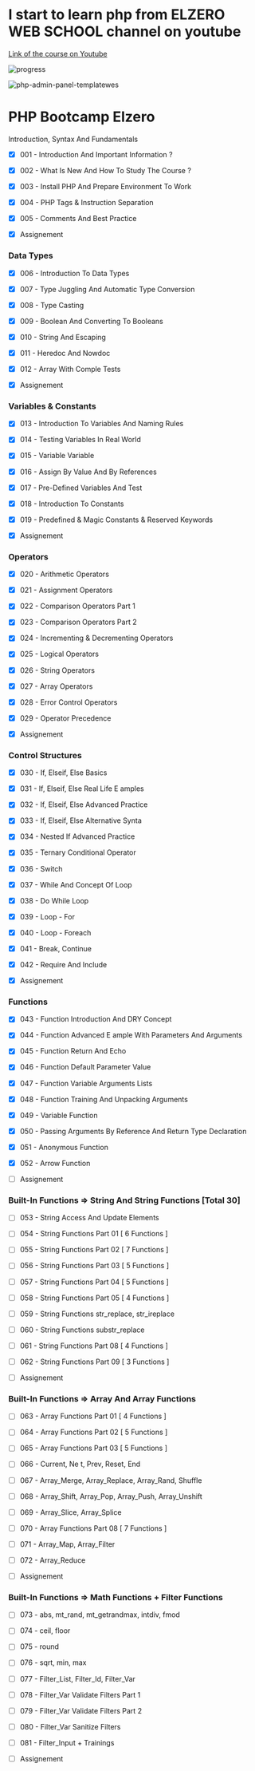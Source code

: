 # I start to learn php from ELZERO WEB SCHOOL channel on youtube

[Link of the course on Youtube](https://www.youtube.com/playlist?list=PLDoPjvoNmBAy41u35AqJUrI-H83DObUDq)

![progress](https://us-central1-progress-markdown.cloudfunctions.net/progress/50)

![php-admin-panel-templatewes](https://user-images.githubusercontent.com/84162824/177995458-1b630374-adc0-44b7-b150-170472b43c90.jpeg)

<h1>PHP Bootcamp Elzero</h1>

Introduction, Syntax And Fundamentals

- [x]  001 - Introduction And Important Information ?
- [x]  002 - What Is New And How To Study The Course ?
- [x]  003 - Install PHP And Prepare Environment To Work
- [x]  004 - PHP Tags & Instruction Separation
- [x]  005 - Comments And Best Practice

- [x] Assignement

### Data Types
- [x]  006 - Introduction To Data Types
- [x]  007 - Type Juggling And Automatic Type Conversion
- [x]  008 - Type Casting
- [x]  009 - Boolean And Converting To Booleans
- [x]  010 - String And Escaping
- [x]  011 - Heredoc And Nowdoc
- [x]  012 - Array With Comple  Tests

- [x] Assignement

### Variables & Constants
- [x]  013 - Introduction To Variables And Naming Rules
- [x]  014 - Testing Variables In Real World
- [x]  015 - Variable Variable
- [x]  016 - Assign By Value And By References
- [x]  017 - Pre-Defined Variables And Test
- [x]  018 - Introduction To Constants
- [x]  019 - Predefined & Magic Constants & Reserved Keywords

- [x] Assignement

### Operators
- [x]  020 - Arithmetic Operators
- [x]  021 - Assignment Operators
- [x]  022 - Comparison Operators Part 1
- [x]  023 - Comparison Operators Part 2
- [x]  024 - Incrementing & Decrementing Operators
- [x]  025 - Logical Operators
- [x]  026 - String Operators
- [x]  027 - Array Operators
- [x]  028 - Error Control Operators
- [x]  029 - Operator Precedence

- [x] Assignement

### Control Structures
- [x]  030 - If, Elseif, Else Basics
- [x]  031 - If, Elseif, Else Real Life E amples
- [x]  032 - If, Elseif, Else Advanced Practice
- [x]  033 - If, Elseif, Else Alternative Synta 
- [x]  034 - Nested If Advanced Practice
- [x]  035 - Ternary Conditional Operator
- [x]  036 - Switch
- [x]  037 - While And Concept Of Loop
- [x]  038 - Do While Loop
- [x]  039 - Loop - For
- [x]  040 - Loop - Foreach
- [x]  041 - Break, Continue
- [x]  042 - Require And Include

- [x] Assignement

### Functions
- [x]  043 - Function Introduction And DRY Concept
- [x]  044 - Function Advanced E ample With Parameters And Arguments
- [x]  045 - Function Return And Echo
- [x]  046 - Function Default Parameter Value
- [x]  047 - Function Variable Arguments Lists
- [x]  048 - Function Training And Unpacking Arguments
- [x]  049 - Variable Function
- [x]  050 - Passing Arguments By Reference And Return Type Declaration
- [x]  051 - Anonymous Function
- [x]  052 - Arrow Function

- [ ] Assignement

### Built-In Functions => String And String Functions [Total 30]
- [ ]  053 - String Access And Update Elements
- [ ]  054 - String Functions Part 01 [ 6 Functions ]
- [ ]  055 - String Functions Part 02 [ 7 Functions ]
- [ ]  056 - String Functions Part 03 [ 5 Functions ]
- [ ]  057 - String Functions Part 04 [ 5 Functions ]
- [ ]  058 - String Functions Part 05 [ 4 Functions ]
- [ ]  059 - String Functions str_replace, str_ireplace
- [ ]  060 - String Functions substr_replace
- [ ]  061 - String Functions Part 08 [ 4 Functions ]
- [ ]  062 - String Functions Part 09 [ 3 Functions ]

- [ ] Assignement

### Built-In Functions => Array And Array Functions
- [ ]  063 - Array Functions Part 01 [ 4 Functions ]
- [ ]  064 - Array Functions Part 02 [ 5 Functions ]
- [ ]  065 - Array Functions Part 03 [ 5 Functions ]
- [ ]  066 - Current, Ne t, Prev, Reset, End
- [ ]  067 - Array_Merge, Array_Replace, Array_Rand, Shuffle
- [ ]  068 - Array_Shift, Array_Pop, Array_Push, Array_Unshift
- [ ]  069 - Array_Slice, Array_Splice
- [ ]  070 - Array Functions Part 08 [ 7 Functions ]
- [ ]  071 - Array_Map, Array_Filter
- [ ]  072 - Array_Reduce

- [ ] Assignement

### Built-In Functions => Math Functions + Filter Functions
- [ ] 073 - abs, mt_rand, mt_getrandmax, intdiv, fmod
- [ ] 074 - ceil, floor
- [ ] 075 - round
- [ ] 076 - sqrt, min, max
- [ ] 077 - Filter_List, Filter_Id, Filter_Var
- [ ] 078 - Filter_Var Validate Filters Part 1
- [ ] 079 - Filter_Var Validate Filters Part 2
- [ ] 080 - Filter_Var Sanitize Filters
- [ ] 081 - Filter_Input + Trainings

- [ ] Assignement


